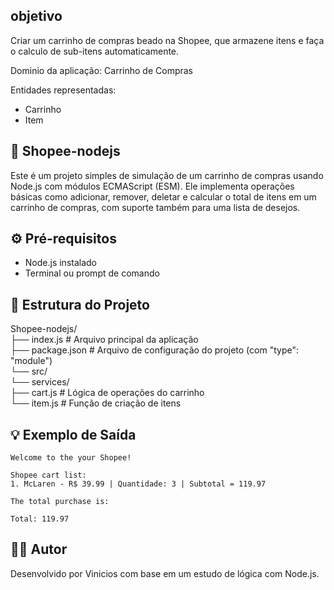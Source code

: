 ## objetivo

Criar um carrinho de compras beado na Shopee, que armazene itens e faça o calculo de sub-itens automaticamente.

Dominio da aplicação: Carrinho de Compras

Entidades representadas: 
- Carrinho
- Item

## 🛒 Shopee-nodejs
Este é um projeto simples de simulação de um carrinho de compras usando Node.js com módulos ECMAScript (ESM). Ele implementa operações básicas como adicionar, remover, deletar e calcular o total de itens em um carrinho de compras, com suporte também para uma lista de desejos.

## ⚙️ Pré-requisitos
- Node.js instalado
- Terminal ou prompt de comando

## 📁 Estrutura do Projeto
Shopee-nodejs/  
├── index.js                   # Arquivo principal da aplicação    
  ├── package.json               # Arquivo de configuração do projeto (com "type": "module")  
    └── src/  
      └── services/  
         ├── cart.js            # Lógica de operações do carrinho  
         └── item.js            # Função de criação de itens  

## 💡 Exemplo de Saída
```
Welcome to the your Shopee!

Shopee cart list:
1. McLaren - R$ 39.99 | Quantidade: 3 | Subtotal = 119.97

The total purchase is:

Total: 119.97
```
## 🧑‍💻 Autor
Desenvolvido por Vinicios com base em um estudo de lógica com Node.js.
